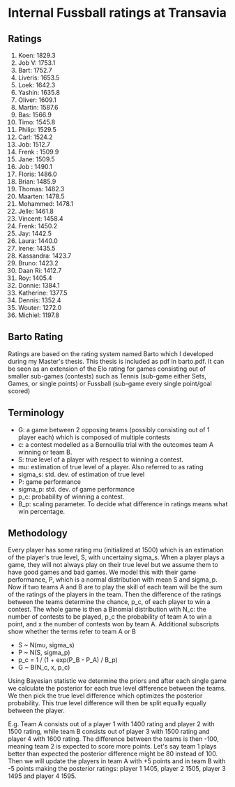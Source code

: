 # Internal Fussball ratings at Transavia
## Ratings
1. Koen: 1829.3 
2. Job V: 1753.1 
3. Bart: 1752.7 
4. Liveris: 1653.5 
5. Loek: 1642.3 
6. Yashin: 1635.8 
7. Oliver: 1609.1 
8. Martin: 1587.6 
9. Bas: 1566.9 
10. Timo: 1545.8 
11. Philip: 1529.5 
12. Carl: 1524.2 
13. Job: 1512.7 
14. Frenk : 1509.9 
15. Jane: 1509.5 
16. Job : 1490.1 
17. Floris: 1486.0 
18. Brian: 1485.9 
19. Thomas: 1482.3 
20. Maarten: 1478.5 
21. Mohammed: 1478.1 
22. Jelle: 1461.8 
23. Vincent: 1458.4 
24. Frenk: 1450.2 
25. Jay: 1442.5 
26. Laura: 1440.0 
27. Irene: 1435.5 
28. Kassandra: 1423.7 
29. Bruno: 1423.2 
30. Daan Ri: 1412.7 
31. Roy: 1405.4 
32. Donnie: 1384.1 
33. Katherine: 1377.5 
34. Dennis: 1352.4 
35. Wouter: 1272.0 
36. Michiel: 1197.8 

## Barto Rating
Ratings are based on the rating system named Barto which I developed during my Master's thesis. This thesis is included as pdf in barto.pdf. It can be seen as an extension of the Elo rating for games consisting out of smaller sub-games (contests) such as Tennis (sub-game either Sets, Games, or single points) or Fussball (sub-game every single point/goal scored)
## Terminology
- G: a game between 2 opposing teams (possibly consisting out of 1 player each) which is composed of multiple contests
- c: a contest modelled as a Bernoullia trial with the outcomes team A winning or team B.
- S: true level of a player with respect to winning a contest.
- mu: estimation of true level of a player. Also referred to as rating
- sigma_s: std. dev. of estimation of true level
- P: game performance
- sigma_p: std. dev. of game performance
- p_c: probability of winning a contest.
- B_p: scaling parameter. To decide what difference in ratings means what win percentage.
## Methodology
Every player has some rating mu (initialized at 1500) which is an estimation of the player's true level, S, with uncertainy sigma_s. When a player plays a game, they will not always play on their true level but we assume them to have good games and bad games. We model this with their game performance, P, which is a normal distribution with mean S and sigma_p. Now if two teams A and B are to play the skill of each team will be the sum of the ratings of the players in the team. Then the difference of the ratings between the teams determine the chance, p_c, of each player to win a contest. The whole game is then a Binomial distribution with N_c: the number of contests to be played, p_c the probability of team A to win a point, and x the number of contests won by team A. Additional subscripts show whether the terms refer to team A or B
- S ~ N(mu, sigma_s)
- P ~ N(S, sigma_p)
- p_c = 1 / (1 + exp(P_B - P_A) / B_p)
- G ~ B(N_c, x, p_c)

Using Bayesian statistic we determine the priors and after each single game we calculate the posterior for each true level difference between the teams. We then pick the true level difference which optimizes the posterior probability. This true level difference will then be split equally equally between the player. 

E.g. Team A consists out of a player 1 with 1400 rating and player 2 with 1500 rating, while team B consists out of player 3 with 1500 rating and player 4 with 1600 rating. The difference between the teams is then -100, meaning team 2 is expected to score more points. Let's say team 1 plays better than expected the posterior difference might be 80 instead of 100. Then we will update the players in team A with +5 points and in team B with -5 points making the posterior ratings: player 1 1405, player 2 1505, player 3 1495 and player 4 1595.